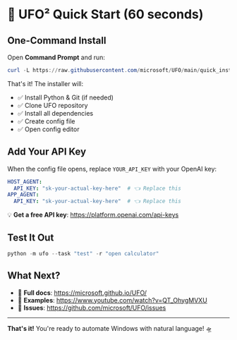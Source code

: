 # 🚀 UFO² Quick Start (60 seconds)

## One-Command Install

Open **Command Prompt** and run:

```powershell
curl -L https://raw.githubusercontent.com/microsoft/UFO/main/quick_install.bat -o quick_install.bat && quick_install.bat
```

That's it! The installer will:
- ✅ Install Python & Git (if needed)
- ✅ Clone UFO repository 
- ✅ Install all dependencies
- ✅ Create config file
- ✅ Open config editor

## Add Your API Key

When the config file opens, replace `YOUR_API_KEY` with your OpenAI key:

```yaml
HOST_AGENT:
  API_KEY: "sk-your-actual-key-here"  # 👈 Replace this
APP_AGENT:  
  API_KEY: "sk-your-actual-key-here"  # 👈 Replace this
```

💡 **Get a free API key**: https://platform.openai.com/api-keys

## Test It Out

```powershell
python -m ufo --task "test" -r "open calculator"
```

## What Next?

- 📖 **Full docs**: https://microsoft.github.io/UFO/
- 🎥 **Examples**: https://www.youtube.com/watch?v=QT_OhygMVXU  
- 🐛 **Issues**: https://github.com/microsoft/UFO/issues

---

**That's it!** You're ready to automate Windows with natural language! 🛸
